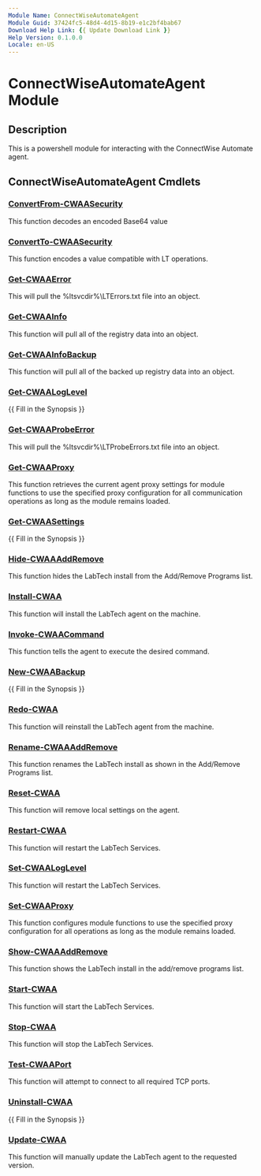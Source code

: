 ```yaml
---
Module Name: ConnectWiseAutomateAgent
Module Guid: 37424fc5-48d4-4d15-8b19-e1c2bf4bab67
Download Help Link: {{ Update Download Link }}
Help Version: 0.1.0.0
Locale: en-US
---
```


# ConnectWiseAutomateAgent Module
## Description
This is a powershell module for interacting with the ConnectWise Automate agent.

## ConnectWiseAutomateAgent Cmdlets
### [ConvertFrom-CWAASecurity](Docs/ConvertFrom-CWAASecurity.md)
This function decodes an encoded Base64 value

### [ConvertTo-CWAASecurity](Docs/ConvertTo-CWAASecurity.md)
This function encodes a value compatible with LT operations.

### [Get-CWAAError](Docs/Get-CWAAError.md)
This will pull the %ltsvcdir%\LTErrors.txt file into an object.

### [Get-CWAAInfo](Docs/Get-CWAAInfo.md)
This function will pull all of the registry data into an object.

### [Get-CWAAInfoBackup](Docs/Get-CWAAInfoBackup.md)
This function will pull all of the backed up registry data into an object.

### [Get-CWAALogLevel](Docs/Get-CWAALogLevel.md)
{{ Fill in the Synopsis }}

### [Get-CWAAProbeError](Docs/Get-CWAAProbeError.md)
This will pull the %ltsvcdir%\LTProbeErrors.txt file into an object.

### [Get-CWAAProxy](Docs/Get-CWAAProxy.md)
This function retrieves the current agent proxy settings for module functions
to use the specified proxy configuration for all communication operations as
long as the module remains loaded.

### [Get-CWAASettings](Docs/Get-CWAASettings.md)
{{ Fill in the Synopsis }}

### [Hide-CWAAAddRemove](Docs/Hide-CWAAAddRemove.md)
This function hides the LabTech install from the Add/Remove Programs list.

### [Install-CWAA](Docs/Install-CWAA.md)
This function will install the LabTech agent on the machine.

### [Invoke-CWAACommand](Docs/Invoke-CWAACommand.md)
This function tells the agent to execute the desired command.

### [New-CWAABackup](Docs/New-CWAABackup.md)
{{ Fill in the Synopsis }}

### [Redo-CWAA](Docs/Redo-CWAA.md)
This function will reinstall the LabTech agent from the machine.

### [Rename-CWAAAddRemove](Docs/Rename-CWAAAddRemove.md)
This function renames the LabTech install as shown in the Add/Remove Programs list.

### [Reset-CWAA](Docs/Reset-CWAA.md)
This function will remove local settings on the agent.

### [Restart-CWAA](Docs/Restart-CWAA.md)
This function will restart the LabTech Services.

### [Set-CWAALogLevel](Docs/Set-CWAALogLevel.md)
This function will restart the LabTech Services.

### [Set-CWAAProxy](Docs/Set-CWAAProxy.md)
This function configures module functions to use the specified proxy
configuration for all operations as long as the module remains loaded.

### [Show-CWAAAddRemove](Docs/Show-CWAAAddRemove.md)
This function shows the LabTech install in the add/remove programs list.

### [Start-CWAA](Docs/Start-CWAA.md)
This function will start the LabTech Services.

### [Stop-CWAA](Docs/Stop-CWAA.md)
This function will stop the LabTech Services.

### [Test-CWAAPort](Docs/Test-CWAAPort.md)
This function will attempt to connect to all required TCP ports.

### [Uninstall-CWAA](Docs/Uninstall-CWAA.md)
{{ Fill in the Synopsis }}

### [Update-CWAA](Docs/Update-CWAA.md)
This function will manually update the LabTech agent to the requested version.

